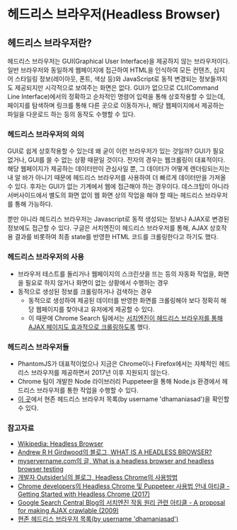 # 헤드리스 브라우저(Headless Browser)

## 헤드리스 브라우저란?

헤드리스 브라우저는 GUI(Graphical User Interface)을 제공하지 않는 브라우저이다. 일반 브라우저와 동일하게 웹페이지에 접근하여 HTML을 인식하여 모든 컨텐츠, 심지어 스타일링 정보(레이아웃, 폰트, 색상 등)와 JavaScript로 동적 변경되는 정보들까지도 제공되지만 시각적으로 보여주는 화면은 없다. GUI가 없으므로 CLI(Command Line Interface)에서의 정확하고 순차적인 명령어 입력을 통해 상호작용할 수 있는데, 페이지를 탐색하며 링크를 통해 다른 곳으로 이동하거나, 해당 웹페이지에서 제공하는 파일을 다운로드 하는 등의 동작도 수행할 수 있다.


### 헤드리스 브라우저의 의의

GUI로 쉽게 상호작용할 수 있는데 왜 굳이 이런 브라우저가 있는 것일까? GUI가 필요 없거나, GUI를 쓸 수 없는 상황 때문일 것이다. 전자의 경우는 웹크롤링이 대표적이다. 해당 웹페이지가 제공하는 데이터만이 관심사일 뿐, 그 데이터가 어떻게 렌더링되는지는 내 알 바가 아니기 때문에 헤드리스 브라우저를 사용하여 더 빠르게 데이터만을 가져올 수 있다. 후자는 GUI가 없는 기계에서 웹에 접근해야 하는 경우이다. 데스크탑이 아니라 서버사이드에서 별도의 화면 없이 웹 화면 상의 작업을 해야 할 때는 헤드리스 브라우저를 통해 가능하다.

뿐만 아니라 헤드리스 브라우저는 Javascript로 동적 생성되는 정보나 AJAX로 변경된 정보에도 접근할 수 있다. 구글은 서치엔진이 헤드리스 브라우저를 통해, AJAX 상호작용 결과를 비롯하여 최종 state를 반영한 HTML 코드를 크롤링한다고 하기도 했다.

### 헤드리스 브라우저의 사용
- 브라우저 테스트를 돌리거나 웹페이지의 스크린샷을 뜨는 등의 자동화 작업을, 화면을 필요로 하지 않거나 화면이 없는 상황에서 수행하는 경우
- 동적으로 생성된 정보를 크롤링하거나 검색하는 경우
  - 동적으로 생성하여 제공된 데이터를 반영한 화면를 크롤링해야 보다 정확히 해당 웹페이지를 찾아내고 유저에게 제공할 수 있다. 
  - 이 때문에 Chrome Search 팀에서는 [서치엔진이 헤드리스 브라우저를 통해 AJAX 페이지도 효과적으로 크롤링하도록](https://developers.google.com/search/blog/2009/10/proposal-for-making-ajax-crawlable) 했다.

### 헤드리스 브라우저들
- PhantomJS가 대표적이었으나 지금은 Chrome이나 Firefox에서는 자체적인 헤드리스 브라우저를 제공하면서 2017년 이후 지원되지 않는다.
- Chrome 팀이 개발한 Node 라이브러리 Puppeteer을 통해 Node.js 환경에서 헤드리스 브라우저를 통한 작업을 수행할 수 있다.
- [이 곳](http://dhamaniasad.github.io/HeadlessBrowsers/)에서 현존 헤드리스 브라우저 목록(by username 'dhamaniasad')을 확인할 수 있다.

### 참고자료
- [Wikipedia: Headless Browser](https://en.wikipedia.org/wiki/Headless_browser)
- [Andrew R H Girdwood의 블로그, WHAT IS A HEADLESS BROWSER?](https://blog.arhg.net/2009/10/what-is-headless-browser.html)
- [myservername.com의 글, What is a headless browser and headless browser testing](https://myservername.com/what-is-headless-browser)
- [개발자 Outsider님의 블로그, Headless Chrome의 사용방법](https://blog.outsider.ne.kr/1291)
- [Chrome developers의 Headless Chrome 및 Puppeteer 사용법 안내 아티클 - Getting Started with Headless Chrome (2017)](https://developers.google.com/web/updates/2017/04/headless-chrome)
- [Google Search Central Blog의 서치엔진 작동 원리 관련 아티클 - A proposal for making AJAX crawlable (2009)](https://developers.google.com/search/blog/2009/10/proposal-for-making-ajax-crawlable)
- [현존 헤드리스 브라우저 목록(by username 'dhamaniasad')](http://dhamaniasad.github.io/HeadlessBrowsers/)
